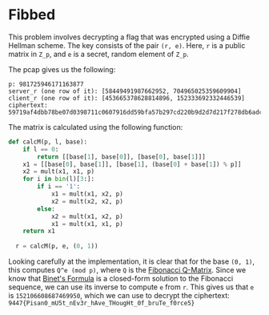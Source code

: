 # Fibbed

This problem involves decrypting a flag that was encrypted using a Diffie Hellman scheme. The key consists of the pair `(r, e)`. Here, `r` is a public matrix in `Z_p`, and `e` is a secret, random element of `Z_p`.

The pcap gives us the following:

```
p: 981725946171163877
server_r (one row of it): [58449491987662952, 704965025359609904]
client_r (one row of it): [453665378628814896, 152333692332446539]
ciphertext: 59719af4dbb78be07d0398711c0607916dd59bfa57b297cd220b9d2d7d217f278db6adca88c9802098ba704a18cce7dd0124f8ce492b39b64ced0843862ac2a6
```

The matrix is calculated using the following function:

```python
def calcM(p, l, base):
	if l == 0:
		return [[base[1], base[0]], [base[0], base[1]]]
	x1 = [[base[0], base[1]], [base[1], (base[0] + base[1]) % p]]
	x2 = mult(x1, x1, p)
	for i in bin(l)[3:]:
		if i == '1':
			x1 = mult(x1, x2, p)
			x2 = mult(x2, x2, p)
		else:
			x2 = mult(x1, x2, p)
			x1 = mult(x1, x1, p)
	return x1
    
  r = calcM(p, e, (0, 1))
  ```
  
Looking carefully at the implementation, it is clear that for the base `(0, 1)`, this computes `Q^e (mod p)`, where `Q` is the [Fibonacci Q-Matrix](http://mathworld.wolfram.com/FibonacciQ-Matrix.html). Since we know that [Binet's Formula](http://mathworld.wolfram.com/BinetsFibonacciNumberFormula.html) is a closed-form solution to the Fibonacci sequence, we can use its inverse to compute `e` from `r`. This gives us that `e` is `152106608687469950`, which we can use to decrypt the ciphertext: `9447{Pisan0_mU5t_nEv3r_hAve_THougHt_0f_bruTe_f0rce5}`
